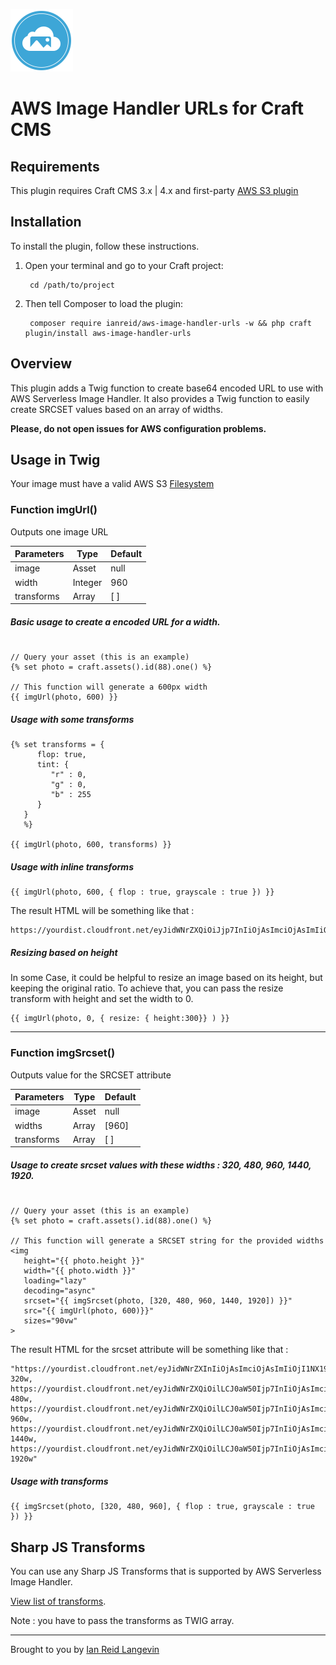 <p><img src="./src/icon.svg" width="100" height="100" alt="AWS Image Handler URLs icon"></p>

<h1>AWS Image Handler URLs for Craft CMS</h1>


## Requirements

This plugin requires Craft CMS 3.x | 4.x and first-party [AWS S3 plugin](https://plugins.craftcms.com/aws-s3)


## Installation

To install the plugin, follow these instructions.

1. Open your terminal and go to your Craft project:

        cd /path/to/project

2. Then tell Composer to load the plugin:

        composer require ianreid/aws-image-handler-urls -w && php craft plugin/install aws-image-handler-urls


## Overview

This plugin adds a Twig function to create base64 encoded URL to use with AWS Serverless Image Handler. It also provides a Twig function to easily create SRCSET values based on an array of widths.

__Please, do not open issues for AWS configuration problems.__



## Usage in Twig

Your image must have a valid AWS S3 [Filesystem](https://craftcms.com/docs/4.x/assets.html#filesystems)

### Function imgUrl()

Outputs one image URL

| Parameters    | Type | Default |
| -------- | ------- | ------- |
| image  | Asset    | null |
| width | Integer     | 960 |
| transforms    | Array    | [ ] |

##### Basic usage to create a encoded URL for a width.

```

// Query your asset (this is an example)
{% set photo = craft.assets().id(88).one() %}

// This function will generate a 600px width
{{ imgUrl(photo, 600) }}
```

##### Usage with some transforms

```
{% set transforms = {
      flop: true,
      tint: {
         "r" : 0,
         "g" : 0,
         "b" : 255
      }
   } 
   %}

{{ imgUrl(photo, 600, transforms) }}
```

##### Usage with inline transforms

```
{{ imgUrl(photo, 600, { flop : true, grayscale : true }) }}
```

The result HTML will be something like that :

```
https://yourdist.cloudfront.net/eyJidWNrZXQiOiJjp7InIiOjAsImciOjAsImIiOjI1NX19fQ
```

##### Resizing based on height

In some Case, it could be helpful to resize an image based on its height, but keeping the original ratio. To achieve that, you can pass the resize transform with height and set the width to 0. 

```
{{ imgUrl(photo, 0, { resize: { height:300}} ) }}
```

---

### Function imgSrcset() 

Outputs value for the SRCSET attribute

| Parameters    | Type | Default |
| -------- | ------- | ------- |
| image  | Asset    | null |
| widths | Array     | [960] |
| transforms    | Array    | [ ] |

##### Usage to create srcset values with these widths : 320, 480, 960, 1440, 1920.

```

// Query your asset (this is an example)
{% set photo = craft.assets().id(88).one() %}

// This function will generate a SRCSET string for the provided widths
<img 
   height="{{ photo.height }}"
   width="{{ photo.width }}"
   loading="lazy"
   decoding="async"
   srcset="{{ imgSrcset(photo, [320, 480, 960, 1440, 1920]) }}"
   src="{{ imgUrl(photo, 600)}}"
   sizes="90vw"
>
```

The result HTML for the srcset attribute will be something like that :

```
"https://yourdist.cloudfront.net/eyJidWNrZXInIiOjAsImciOjAsImIiOjI1NX19fQ 320w,
https://yourdist.cloudfront.net/eyJidWNrZXQiOilLCJ0aW50Ijp7InIiOjAsImciOjAsImIiOjI1NX19fQ 480w,
https://yourdist.cloudfront.net/eyJidWNrZXQiOilLCJ0aW50Ijp7InIiOjAsImciOjAsImIiOjI1NX19fQ 960w,
https://yourdist.cloudfront.net/eyJidWNrZXQiOilLCJ0aW50Ijp7InIiOjAsImciOjAsImIiOjI1NX19fQ 1440w,
https://yourdist.cloudfront.net/eyJidWNrZXQiOilLCJ0aW50Ijp7InIiOjAsImciOjAsImIiOjI1NX19fQ 1920w"
```

##### Usage with transforms

```
{{ imgSrcset(photo, [320, 480, 960], { flop : true, grayscale : true }) }}
```



## Sharp JS Transforms

You can use any Sharp JS Transforms that is supported by AWS Serverless Image Handler.

[View list of transforms](https://sharp.pixelplumbing.com/api-operation). 

Note : you have to pass the transforms as TWIG array.





---


Brought to you by [Ian Reid Langevin](https://www.reidlangevin.com)
